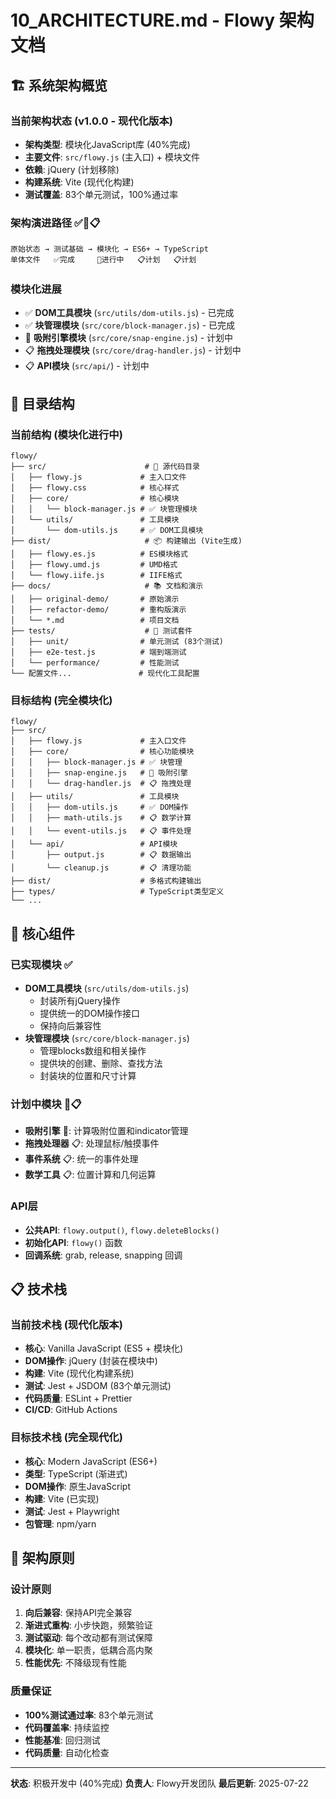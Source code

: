 # 10_ARCHITECTURE.md - Flowy 架构文档

## 🏗️ 系统架构概览

### 当前架构状态 (v1.0.0 - 现代化版本)
- **架构类型**: 模块化JavaScript库 (40%完成)
- **主要文件**: `src/flowy.js` (主入口) + 模块文件
- **依赖**: jQuery (计划移除)
- **构建系统**: Vite (现代化构建)
- **测试覆盖**: 83个单元测试，100%通过率

### 架构演进路径 ✅🔄📋
```
原始状态 → 测试基础 → 模块化 → ES6+ → TypeScript
单体文件   ✅完成     🔄进行中   📋计划   📋计划
```

### 模块化进展
- ✅ **DOM工具模块** (`src/utils/dom-utils.js`) - 已完成
- ✅ **块管理模块** (`src/core/block-manager.js`) - 已完成
- 🔄 **吸附引擎模块** (`src/core/snap-engine.js`) - 计划中
- 📋 **拖拽处理模块** (`src/core/drag-handler.js`) - 计划中
- 📋 **API模块** (`src/api/`) - 计划中

## 📁 目录结构

### 当前结构 (模块化进行中)
```
flowy/
├── src/                      # 🎯 源代码目录
│   ├── flowy.js             # 主入口文件
│   ├── flowy.css            # 核心样式
│   ├── core/                # 核心模块
│   │   └── block-manager.js # ✅ 块管理模块
│   └── utils/               # 工具模块
│       └── dom-utils.js     # ✅ DOM工具模块
├── dist/                     # 📦 构建输出 (Vite生成)
│   ├── flowy.es.js          # ES模块格式
│   ├── flowy.umd.js         # UMD格式
│   └── flowy.iife.js        # IIFE格式
├── docs/                     # 📚 文档和演示
│   ├── original-demo/       # 原始演示
│   ├── refactor-demo/       # 重构版演示
│   └── *.md                 # 项目文档
├── tests/                    # 🧪 测试套件
│   ├── unit/                # 单元测试 (83个测试)
│   ├── e2e-test.js          # 端到端测试
│   └── performance/         # 性能测试
└── 配置文件...               # 现代化工具配置
```

### 目标结构 (完全模块化)
```
flowy/
├── src/
│   ├── flowy.js             # 主入口文件
│   ├── core/                # 核心功能模块
│   │   ├── block-manager.js # ✅ 块管理
│   │   ├── snap-engine.js   # 🔄 吸附引擎
│   │   └── drag-handler.js  # 📋 拖拽处理
│   ├── utils/               # 工具模块
│   │   ├── dom-utils.js     # ✅ DOM操作
│   │   ├── math-utils.js    # 📋 数学计算
│   │   └── event-utils.js   # 📋 事件处理
│   └── api/                 # API模块
│       ├── output.js        # 📋 数据输出
│       └── cleanup.js       # 📋 清理功能
├── dist/                    # 多格式构建输出
├── types/                   # TypeScript类型定义
└── ...
```

## 🔧 核心组件

### 已实现模块 ✅
- **DOM工具模块** (`src/utils/dom-utils.js`)
  - 封装所有jQuery操作
  - 提供统一的DOM操作接口
  - 保持向后兼容性
- **块管理模块** (`src/core/block-manager.js`)
  - 管理blocks数组和相关操作
  - 提供块的创建、删除、查找方法
  - 封装块的位置和尺寸计算

### 计划中模块 🔄📋
- **吸附引擎** 🔄: 计算吸附位置和indicator管理
- **拖拽处理器** 📋: 处理鼠标/触摸事件
- **事件系统** 📋: 统一的事件处理
- **数学工具** 📋: 位置计算和几何运算

### API层
- **公共API**: `flowy.output()`, `flowy.deleteBlocks()`
- **初始化API**: `flowy()` 函数
- **回调系统**: grab, release, snapping 回调

## 📋 技术栈

### 当前技术栈 (现代化版本)
- **核心**: Vanilla JavaScript (ES5 + 模块化)
- **DOM操作**: jQuery (封装在模块中)
- **构建**: Vite (现代化构建系统)
- **测试**: Jest + JSDOM (83个单元测试)
- **代码质量**: ESLint + Prettier
- **CI/CD**: GitHub Actions

### 目标技术栈 (完全现代化)
- **核心**: Modern JavaScript (ES6+)
- **类型**: TypeScript (渐进式)
- **DOM操作**: 原生JavaScript
- **构建**: Vite (已实现)
- **测试**: Jest + Playwright
- **包管理**: npm/yarn

## 🎯 架构原则

### 设计原则
1. **向后兼容**: 保持API完全兼容
2. **渐进式重构**: 小步快跑，频繁验证
3. **测试驱动**: 每个改动都有测试保障
4. **模块化**: 单一职责，低耦合高内聚
5. **性能优先**: 不降级现有性能

### 质量保证
- **100%测试通过率**: 83个单元测试
- **代码覆盖率**: 持续监控
- **性能基准**: 回归测试
- **代码质量**: 自动化检查

---

**状态**: 积极开发中 (40%完成)
**负责人**: Flowy开发团队
**最后更新**: 2025-07-22
